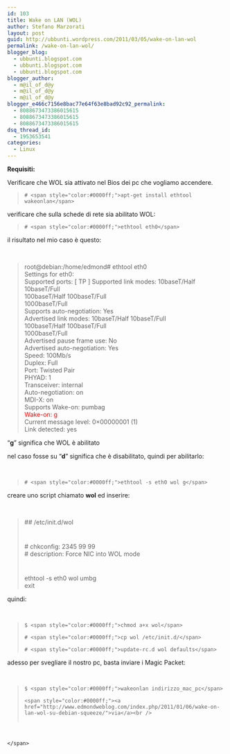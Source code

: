 ```yaml
---
id: 103
title: Wake on LAN (WOL)
author: Stefano Marzorati
layout: post
guid: http://ubbunti.wordpress.com/2011/03/05/wake-on-lan-wol
permalink: /wake-on-lan-wol/
blogger_blog:
  - ubbunti.blogspot.com
  - ubbunti.blogspot.com
  - ubbunti.blogspot.com
blogger_author:
  - m@il_of_d@y
  - m@il_of_d@y
  - m@il_of_d@y
blogger_e466c7156e8bac77e64f63e8bad92c92_permalink:
  - 8088673473386015615
  - 8088673473386015615
  - 8088673473386015615
dsq_thread_id:
  - 1953653541
categories:
  - Linux
---
```

**Requisiti:**

Verificare che WOL sia attivato nel Bios dei pc che vogliamo accendere.

> `# <span style="color:#0000ff;">apt-get install ethtool wakeonlan</span>`

verificare che sulla schede di rete sia abilitato WOL:

> `# <span style="color:#0000ff;">ethtool eth0</span>`

il risultato nel mio caso è questo:

&nbsp;

> root@debian:/home/edmond# ethtool eth0  
> Settings for eth0:  
> Supported ports: [ TP ] Supported link modes: 10baseT/Half 10baseT/Full  
> 100baseT/Half 100baseT/Full  
> 1000baseT/Full  
> Supports auto-negotiation: Yes  
> Advertised link modes: 10baseT/Half 10baseT/Full  
> 100baseT/Half 100baseT/Full  
> 1000baseT/Full  
> Advertised pause frame use: No  
> Advertised auto-negotiation: Yes  
> Speed: 100Mb/s  
> Duplex: Full  
> Port: Twisted Pair  
> PHYAD: 1  
> Transceiver: internal  
> Auto-negotiation: on  
> MDI-X: on  
> Supports Wake-on: pumbag  
> <span style="color:#ff0000;">Wake-on: g</span>  
> Current message level: 0×00000001 (1)  
> Link detected: yes

&#8220;**g**&#8221; significa che WOL è abilitato

nel caso fosse su &#8220;**d**&#8221; significa che è disabilitato, quindi per abilitarlo:

&nbsp;

> `# <span style="color:#0000ff;">ethtool -s eth0 wol g</span>`

creare uno script chiamato **wol** ed inserire:

&nbsp;

> \## /etc/init.d/wol  
> #  
> \# chkconfig: 2345 99 99  
> \# description: Force NIC into WOL mode  
> #  
> ethtool -s eth0 wol umbg  
> exit

quindi:

&nbsp;

> `$ <span style="color:#0000ff;">chmod a+x wol</span>`
> 
> `# <span style="color:#0000ff;">cp wol /etc/init.d/</span>`
> 
> `# <span style="color:#0000ff;">update-rc.d wol defaults</span>`

adesso per svegliare il nostro pc, basta inviare i Magic Packet:

&nbsp;

> `$ <span style="color:#0000ff;">wakeonlan indirizzo_mac_pc</span>`
> 
> <p style="text-align:left;">
>   <code>&lt;span style="color:#0000ff;">&lt;a href="http://www.edmondweblog.com/index.php/2011/01/06/wake-on-lan-wol-su-debian-squeeze/">via&lt;/a>&lt;br />
&lt;/span></code>
> </p>